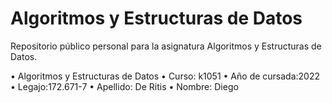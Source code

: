 # Algoritmos y Estructuras de Datos
Repositorio público personal para la asignatura Algoritmos y Estructuras de Datos.

• Algoritmos y Estructuras de Datos
• Curso: k1051
• Año de cursada:2022
• Legajo:172.671-7
• Apellido: De Ritis
• Nombre: Diego
